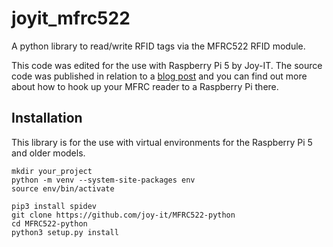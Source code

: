 # joyit_mfrc522

A python library to read/write RFID tags via the MFRC522 RFID module.

This code was edited for the use with Raspberry Pi 5 by Joy-IT. The source code was published in relation to a [blog post](https://pimylifeup.com/raspberry-pi-rfid-rc522/) and you can find out more about how to hook up your MFRC reader to a Raspberry Pi there.

## Installation

This library is for the use with virtual environments for the Raspberry Pi 5 and older models.

```
mkdir your_project
python -m venv --system-site-packages env
source env/bin/activate

pip3 install spidev
git clone https://github.com/joy-it/MFRC522-python
cd MFRC522-python
python3 setup.py install
```
